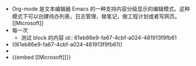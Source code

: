 - Org-mode 是文本编辑器 Emacs 的一种支持内容分级显示的编辑模式。这种模式下可以创建待办列表，日志管理，做笔记，做工程计划或者写网页。 [[Microsoft]]
- 每一次
	- 测试 block 的内容
	  id:: 61eb86e9-fa67-4cbf-a024-481913f9fb61
- ((61eb86e9-fa67-4cbf-a024-481913f9fb61))
-
- {{embed [[Microsoft]]}}